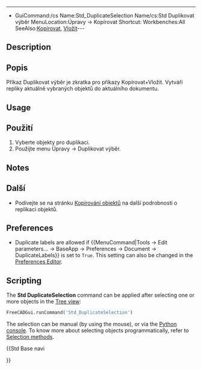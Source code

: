 ---
- GuiCommand:/cs   Name:Std_DuplicateSelection   Name/cs:Std Duplikovat výběr   MenuLocation:Úpravy → Kopírovat   Shortcut:    Workbenches:All   SeeAlso:[Kopírovat](Std_Copy/cs.md), [Vložit](Std_Paste/cs.md)---


</div>

## Description


<div class="mw-translate-fuzzy">

## Popis

Příkaz Duplikovat výběr je zkratka pro příkazy Kopírovat+Vložit. Vytváří repliky aktuálně vybraných objektů do aktuálního dokumentu.


</div>

## Usage


<div class="mw-translate-fuzzy">

## Použití

1.  Vyberte objekty pro duplikaci.
2.  Použijte menu Úpravy → Duplikovat výběr.


</div>

## Notes


<div class="mw-translate-fuzzy">

## Další

-   Podívejte se na stránku [Kopírování objektů](Copying_Objects/cs.md) na další podrobnosti o replikaci objektů.


</div>

## Preferences

-   Duplicate labels are allowed if {{MenuCommand|Tools → Edit parameters... → BaseApp → Preferences → Document → DuplicateLabels}} is set to `True`. This setting can also be changed in the [Preferences Editor](Preferences_Editor#Document.md).

## Scripting

The **Std DuplicateSelection** command can be applied after selecting one or more objects in the [Tree view](Tree_view.md):


```python
FreeCADGui.runCommand('Std_DuplicateSelection')
```

The selection can be manual (by using the mouse), or via the [Python console](Python_console.md).
To know more about selecting objects programmatically, refer to [Selection methods](Selection_methods.md).





{{Std Base navi

}}  
